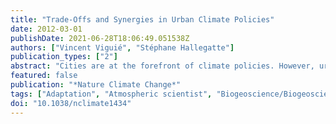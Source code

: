 ```yaml
---
title: "Trade-Offs and Synergies in Urban Climate Policies"
date: 2012-03-01
publishDate: 2021-06-28T18:06:49.051538Z
authors: ["Vincent Viguié", "Stéphane Hallegatte"]
publication_types: ["2"]
abstract: "Cities are at the forefront of climate policies. However, urban climate policies are not implemented in a vacuum; they interact with other policy goals, such as economic competitiveness or social issues. These interactions can lead to trade-offs and implementation obstacles, or to synergies. Little analysis investigating these interactions exists, in part because it requires a broad interdisciplinary approach. Using a new integrated city model, we provide a first quantification of these trade-offs and synergies, going beyond the qualitative statements that have been published so far. We undertake a multicriteria analysis of three urban policies: a greenbelt policy, a zoning policy to reduce flood risk and a transportation subsidy. Separately, each of these policies seems to be undesirable because each one negatively affects at least one of the different policy goals; however, in a policy mix, the consequences of each policy are not simply additive. This nonlinearity permits building policy combinations that are win– win strategies. In particular, flood zoning and greenbelt policies can only be accepted if combined with transportation policies. Our results show that stand-alone adaptation and mitigation policies are unlikely to be politically acceptable and emphasize the need to mainstream climate policy within urban planning."
featured: false
publication: "*Nature Climate Change*"
tags: ["Adaptation", "Atmospheric scientist", "Biogeoscience/Biogeoscientist", "Built environment", "Carbon cycle", "Carbon management", "Carbon markets", "Climate modelling/modeller", "Climate policy", "Climate science", "Climatologist", "Conservation", "Earth system science", "Ecologist/ecology", "Energy", "Environmental economics/Economist", "Environmental policy", "Geography/geographer", "Geophysicist/Geophysics", "Global change", "Greenhouse gas verification", "Hydrology/Hydrogeology", "Meteorology/meteorologist)", "Mitigation", "Oceanography/marine science", "Palaeoclimatology/Palaeoclimatologist", "Policy", "Renewables", "Social scientist/Social science", "Sociology/sociologist", "Sustainability"]
doi: "10.1038/nclimate1434"
---
```


